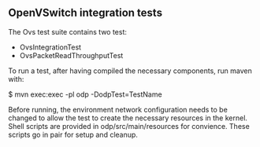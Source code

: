 ## OpenVSwitch integration tests

The Ovs test suite contains two test:
- OvsIntegrationTest
- OvsPacketReadThroughputTest

To run a test, after having compiled the necessary components, run maven with:

$ mvn exec:exec -pl odp -DodpTest=TestName

Before running, the environment network configuration needs to be changed
to allow the test to create the necessary resources in the kernel. Shell scripts
are provided in odp/src/main/resources for convience. These scripts go in pair
for setup and cleanup.

